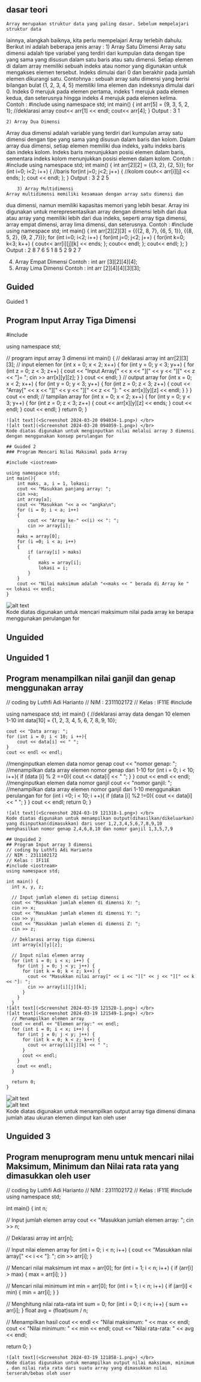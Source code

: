 ## dasar teori
    Array merupakan struktur data yang paling dasar. Sebelum mempelajari struktur data
lainnya, alangkah baiknya, kita perlu mempelajari Array terlebih dahulu. Berikut ini
adalah beberapa jenis array :
    1) Array Satu Dimensi
Array satu dimensi adalah tipe variabel yang terdiri dari kumpulan data
dengan tipe yang sama yang disusun dalam satu baris atau satu dimensi. Setiap
elemen di dalam array memiliki sebuah indeks atau nomor yang digunakan
untuk mengakses elemen tersebut. Indeks dimulai dari 0 dan berakhir pada
jumlah elemen dikurangi satu.
Contohnya : sebuah array satu dimensi yang berisi bilangan bulat {1, 2,
3, 4, 5} memiliki lima elemen dan indeksnya dimulai dari 0. Indeks 0 merujuk
pada elemen pertama, indeks 1 merujuk pada elemen kedua, dan seterusnya
hingga indeks 4 merujuk pada elemen kelima.
Contoh :
#include <iostream>
using namespace std;
int main() {
    int arr[5] = {9, 3, 5, 2, 1}; //deklarasi array
    cout<< arr[1] << endl;
    cout<< arr[4];
}
Output : 
3 
1

    2) Array Dua Dimensi
Array dua dimensi adalah variable yang terdiri dari kumpulan array
satu dimensi dengan tipe yang sama yang disusun dalam baris dan kolom.
Dalam array dua dimensi, setiap elemen memiliki dua indeks, yaitu indeks
baris dan indeks kolom. Indeks baris menunjukkan posisi elemen dalam baris,
sementara indeks kolom menunjukkan posisi elemen dalam kolom.
Contoh :
#include <iostream>
using namespace std;
int main() {
    int arr[2][2] = {{3, 2}, {2, 5}};
    for (int i=0; i<2; i++) { //baris
    for(int j=0; j<2; j++) { //kolom
    cout<< arr[i][j] << ends;
    };
    cout << endl;
    };
    }
Output :
3 2
2 5

        3) Array Multidimensi
    Array multidimensi memiliki kesamaan dengan array satu dimensi dan
dua dimensi, namun memiliki kapasitas memori yang lebih besar. Array ini
digunakan untuk merepresentasikan array dengan dimensi lebih dari dua atau
array yang memiliki lebih dari dua indeks, seperti array tiga dimensi, array
empat dimensi, array lima dimensi, dan seterusnya.
    Contoh :
#include <iostream>
using namespace std;
    int main() {
        int arr[2][2][3] = {{{2, 8, 7}, {6, 5, 1}}, {{8,
        5, 2}, {9, 2 ,7}}};
        for (int i=0; i<2; i++) {
        for(int j=0; j<2; j++) {
        for(int k=0; k<3; k++) {
            cout<< arr[i][j][k] << ends;
            };
        cout<< endl;
        };
        cout<< endl;
    };
}
Output :
2 8 7
6 5 1
8 5 2
9 2 7

4) Array Empat Dimensi
Contoh :
int arr [3][2][4][4];
5) Array Lima Dimensi
Contoh :
int arr [2][4][4][3][3];

## Guided
Guided 1
## Program Input Array Tiga Dimensi
#include <iostream>

using namespace std;

// program input array 3 dimensi
int main()
{
    // deklarasi array
    int arr[2][3][3];
    // input elemen
    for (int x = 0; x < 2; x++)
    {
        for (int y = 0; y < 3; y++)
        {
            for (int z = 0; z < 3; z++)
            {
                cout << "Input Array[" << x << "][" << y << "][" << z << "]= ";
                cin >> arr[x][y][z];
            }
        }
        cout << endl;
    }
    // output array
    for (int x = 0; x < 2; x++)
    {
        for (int y = 0; y < 3; y++)
        {
            for (int z = 0; z < 3; z++)
            {
                cout << "Array[" << x << "][" << y << "][" << z << "]: " << arr[x][y][z] << endl;
            }
        }
    }
    cout << endl;
    // tampilan array
    for (int x = 0; x < 2; x++)
    {
        for (int y = 0; y < 3; y++)
        {
            for (int z = 0; z < 3; z++)
            {
                cout << arr[x][y][z] << ends;
            }
            cout << endl;
        }
        cout << endl;
    }
    return 0;
}
```
![alt text](<Screenshot 2024-03-20 094034-1.png>) </br>
![alt text](<Screenshot 2024-03-20 094059-1.png>) </br>
Kode diatas digunakan untuk menginputkan nilai melalui array 3 dimensi dengan menggunakan konsep perulangan for

## Guided 2
### Program Mencari Nilai Maksimal pada Array

#include <iostream>

using namespace std;
int main(){
    int maks, a, i = 1, lokasi;
    cout << "Masukkan panjang array: ";
    cin >>a;
    int array[a];
    cout << "Masukkan "<< a << "angka\n";
    for (i = 0; i < a; i++)
    {
        cout << "Array ke-" <<(i) << ": ";
        cin >> array[i];
    }
    maks = array[0];
    for (i =0; i < a; i++)
    {
        if (array[i] > maks)
        {
            maks = array[i];
            lokasi = i;
        }
    }
    cout << "Nilai maksimum adalah "<<maks << " berada di Array ke " << lokasi << endl;
}
```
![alt text](<Screenshot 2024-03-20 095133-1.png>) </br>
Kode diatas digunakan untuk mencari maksimum nilai pada array ke berapa menggunakan perulangan for

## Unguided
## Unguided 1
## Program menampilkan nilai ganjil dan genap menggunakan array
// coding by Luthfi Adi Harianto 
// NIM : 2311102172
// Kelas : IF11E
#include <iostream>

using namespace std;
int main() {
    //deklarasi array data dengan 10 elemen 1-10
    int data[10] = {1, 2, 3, 4, 5, 6, 7, 8, 9, 10};
    
    cout << "Data array: ";
    for (int i = 0; i < 10; i ++){
        cout << data[i] << " ";
    }
    cout << endl << endl;
//menginputkan elemen data nomor genap 
    cout << "nomor genap: ";
    //menampilkan data array elemen nomor genap dari 1-10
    for (int i = 0; i < 10; i++){
        if (data [i] % 2 ==0){
            cout << data[i] << " ";
        }
    }
    cout << endl << endl;
//menginputkan elemen data nomor ganjil
    cout << "nomor ganjil: ";
    //menampilkan data array elemen nomor ganjil dari 1-10 menggunakan perulangan for
    for (int i =0; i < 10; i ++){
        if (data [i] %2 !=0){
            cout << data[i] << " ";
        }
    }
    cout << endl;
    return 0;
}
```
![alt text](<Screenshot 2024-03-19 121318-1.png>) </br>
Kode diatas digunakan untuk menampilkan output(dihasilkan/dikeluarkan) yang diinputkan(dimasukkan) dari user 1,2,3,4,5,6,7,8,9,10 menghasilkan nomor genap 2,4,6,8,10 dan nomor ganjil 1,3,5,7,9

## Unguided 2
## Program Input array 3 dimensi
// coding by Luthfi Adi Harianto 
// NIM : 2311102172
// Kelas : IF11E
#include <iostream>
using namespace std;

int main() {
  int x, y, z;

  // Input jumlah elemen di setiap dimensi
  cout << "Masukkan jumlah elemen di dimensi X: ";
  cin >> x;
  cout << "Masukkan jumlah elemen di dimensi Y: ";
  cin >> y;
  cout << "Masukkan jumlah elemen di dimensi Z: ";
  cin >> z;

  // Deklarasi array tiga dimensi
  int array[x][y][z];

  // Input nilai elemen array
  for (int i = 0; i < x; i++) {
    for (int j = 0; j < y; j++) {
      for (int k = 0; k < z; k++) {
        cout << "Masukkan nilai array[" << i << "][" << j << "][" << k << "]: ";
        cin >> array[i][j][k];
      }
    }
  }
![alt text](<Screenshot 2024-03-19 121528-1.png>) </br>
![alt text](<Screenshot 2024-03-19 121549-1.png>) </br>
  // Menampilkan elemen array
  cout << endl << "Elemen array:" << endl;
  for (int i = 0; i < x; i++) {
    for (int j = 0; j < y; j++) {
      for (int k = 0; k < z; k++) {
        cout << array[i][j][k] << " ";
      }
      cout << endl;
    }
    cout << endl;
  }

  return 0;
}
```
![alt text](<Screenshot 2024-03-19 121528-1.png>) </br>
![alt text](<Screenshot 2024-03-19 121549-1.png>) </br>
Kode diatas digunakan untuk menampilkan output array tiga dimensi dimana jumlah atau ukuran elemen diinput kan oleh user
## Unguided 3
## Program menuprogram menu untuk mencari nilai Maksimum, Minimum dan Nilai rata rata yang dimasukkan oleh user
// coding by Luthfi Adi Harianto 
// NIM : 2311102172
// Kelas : IF11E
#include <iostream>
using namespace std;

int main() {
  int n;

  // Input jumlah elemen array
  cout << "Masukkan jumlah elemen array: ";
  cin >> n;

  // Deklarasi array
  int arr[n];

  // Input nilai elemen array
  for (int i = 0; i < n; i++) {
    cout << "Masukkan nilai array[" << i << "]: ";
    cin >> arr[i];
  }

  // Mencari nilai maksimum
  int max = arr[0];
  for (int i = 1; i < n; i++) {
    if (arr[i] > max) {
      max = arr[i];
    }
  }

  // Mencari nilai minimum
  int min = arr[0];
  for (int i = 1; i < n; i++) {
    if (arr[i] < min) {
      min = arr[i];
    }
  }

  // Menghitung nilai rata-rata
  int sum = 0;
  for (int i = 0; i < n; i++) {
    sum += arr[i];
  }
  float avg = (float)sum / n;

  // Menampilkan hasil
  cout << endl << "Nilai maksimum: " << max << endl;
  cout << "Nilai minimum: " << min << endl;
  cout << "Nilai rata-rata: " << avg << endl;

  return 0;
}
```
![alt text](<Screenshot 2024-03-19 121858-1.png>) </br>
Kode diatas digunakan untuk menampilkan output nilai maksimum, minimum , dan nilai rata rata dari suatu array yang dimasukkan nilai terserah/bebas oleh user